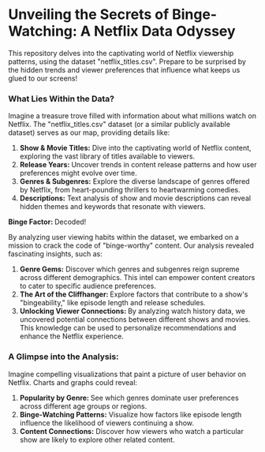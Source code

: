 <h1>Unveiling the Secrets of Binge-Watching: A Netflix Data Odyssey </h1>

This repository delves into the captivating world of Netflix viewership patterns, using the dataset "netflix_titles.csv".  Prepare to be surprised by the hidden trends and viewer preferences that influence what keeps us glued to our screens!

<h3>What Lies Within the Data?</h3>

Imagine a treasure trove filled with information about what millions watch on Netflix.  The "netflix_titles.csv" dataset (or a similar publicly available dataset) serves as our map, providing details like:

<ol>
<li><b>Show & Movie Titles:</b> Dive into the captivating world of Netflix content, exploring the vast library of titles available to viewers.</li>
<li><b> Release Years: </b>Uncover trends in content release patterns and how user preferences might evolve over time.</li>
<li><b>Genres & Subgenres:</b> Explore the diverse landscape of genres offered by Netflix, from heart-pounding thrillers to heartwarming comedies.</li>
<li><b>Descriptions:</b> Text analysis of show and movie descriptions can reveal hidden themes and keywords that resonate with viewers.</li>
</ol>

<b>Binge Factor: </b> Decoded!

By analyzing user viewing habits within the dataset, we embarked on a mission to crack the code of "binge-worthy" content.  Our analysis revealed fascinating insights, such as:
<ol>
  <li><b>Genre Gems:</b> Discover which genres and subgenres reign supreme across different demographics. This intel can empower content creators to cater to specific audience preferences.</li>
<li><b>The Art of the Cliffhanger: </b>Explore factors that contribute to a show's "bingeability," like episode length and release schedules.</li>
<li><b>Unlocking Viewer Connections: </b> By analyzing watch history data, we uncovered potential connections between different shows and movies. This knowledge can be used to personalize recommendations and enhance the Netflix experience.</li>
</ol>


<h3>A Glimpse into the Analysis:</h3>

Imagine compelling visualizations that paint a picture of user behavior on Netflix. Charts and graphs could reveal:

<ol>
 <li> <b>Popularity by Genre: </b> See which genres dominate user preferences across different age groups or regions.</li>
<li><b>Binge-Watching Patterns:</b> Visualize how factors like episode length influence the likelihood of viewers continuing a show.</li>
<li><b>Content Connections:</b> Discover how viewers who watch a particular show are likely to explore other related content.</li>
</ol>


